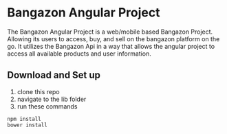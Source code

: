 # Bangazon Angular Project

The Bangazon Angular Project is a web/mobile based Bangazon Project. Allowing its users to access, buy, and sell on the bangazon platform on the go. It utilizes the Bangazon Api in a way that allows the angular project to access all available products and user information. 

## Download and Set up
1. clone this repo
1. navigate to the lib folder
1. run these commands
```
npm install
bower install
```
